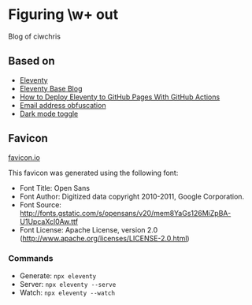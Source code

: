 # Figuring \w+ out

Blog of ciwchris

## Based on

- [Eleventy](https://github.com/11ty/eleventy)
- [Eleventy Base Blog](https://github.com/11ty/eleventy-base-blog.git)
- [How to Deploy Eleventy to GitHub Pages With GitHub Actions](https://www.rockyourcode.com/how-to-deploy-eleventy-to-github-pages-with-github-actions/)
- [Email address obfuscation](https://dev.to/andrewlocknet/adding-simple-email-address-obfuscation-for-your-blog-like-cloudflare-scrape-shield-40f7)
- [Dark mode toggle](https://radek.io/posts/secret-darkmode-toggle/)

## Favicon

[favicon.io](https://favicon.io/favicon-generator/)

This favicon was generated using the following font:

- Font Title: Open Sans
- Font Author: Digitized data copyright  2010-2011, Google Corporation.
- Font Source: http://fonts.gstatic.com/s/opensans/v20/mem8YaGs126MiZpBA-U1UpcaXcl0Aw.ttf
- Font License: Apache License, version 2.0 (http://www.apache.org/licenses/LICENSE-2.0.html)

### Commands

- Generate: `npx eleventy`
- Server: `npx eleventy --serve`
- Watch: `npx eleventy --watch`

